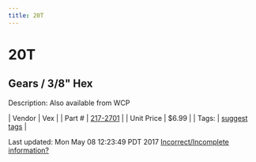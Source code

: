 ```yaml
---
title: 20T
---
```


# 20T
## Gears / 3/8" Hex
Description: 	Also available from WCP 

| Vendor | Vex | 
| Part # | [217-2701](http://www.vexrobotics.com/vexpro/motion/vexpro-gears/3-8-hex-bore.html) | 
| Unit Price | $6.99 | 
| Tags: | [suggest tags](https://docs.google.com/forms/d/e/1FAIpQLSeWyY8v3RgOty-MyWmh9U0iivNYN_molChYyS-0U-o-kOAv_g/viewform) | 

Last updated: Mon May 08 12:23:49 PDT 2017
 [Incorrect/Incomplete information?](https://docs.google.com/forms/d/e/1FAIpQLSeWyY8v3RgOty-MyWmh9U0iivNYN_molChYyS-0U-o-kOAv_g/viewform)